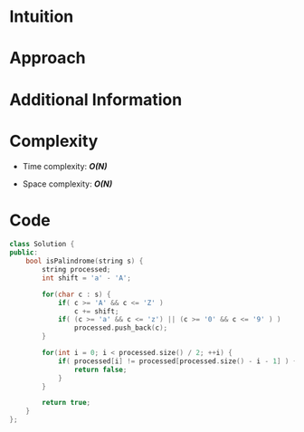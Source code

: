 # Intuition

# Approach

# Additional Information

# Complexity
- Time complexity: ***O(N)***
<!-- Add your time complexity here, e.g. $$O(n)$$ -->

- Space complexity: ***O(N)***
<!-- Add your space complexity here, e.g. $$O(n)$$ -->

# Code
```cpp
class Solution {
public:
    bool isPalindrome(string s) {
        string processed;
        int shift = 'a' - 'A';

        for(char c : s) {            
            if( c >= 'A' && c <= 'Z' )
                c += shift;
            if( (c >= 'a' && c <= 'z') || (c >= '0' && c <= '9' ) )
                processed.push_back(c);
        }

        for(int i = 0; i < processed.size() / 2; ++i) {
            if( processed[i] != processed[processed.size() - i - 1] ) {
                return false;
            }
        }

        return true;
    }
};
```
